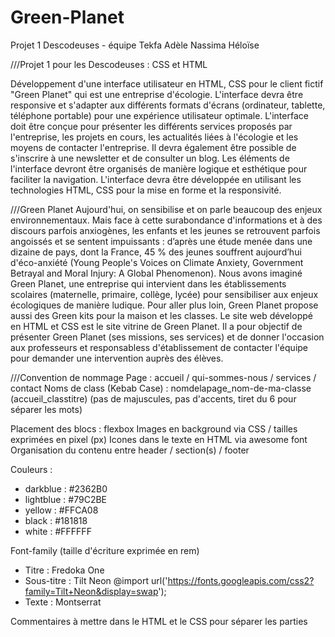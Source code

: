 # Green-Planet
Projet 1 Descodeuses - équipe Tekfa Adèle Nassima Héloïse

///Projet 1 pour les Descodeuses : CSS et HTML

Développement d'une interface utilisateur en HTML, CSS pour le client fictif "Green Planet" qui est une entreprise d'écologie.
L'interface devra être responsive et s'adapter aux différents formats d'écrans (ordinateur, tablette, téléphone portable) pour une expérience utilisateur optimale. L'interface doit être conçue pour présenter les différents services proposés par l'entreprise, les projets en cours, les actualités liées à l'écologie et les moyens de contacter l'entreprise. Il devra également être possible de s'inscrire à une newsletter et de consulter un blog. Les éléments de l'interface devront être organisés de manière logique et esthétique pour faciliter la navigation. L'interface devra être développée en utilisant les technologies HTML, CSS pour la mise en forme et la responsivité.


///Green Planet
Aujourd'hui, on sensibilise et on parle beaucoup des enjeux environnementaux. Mais face à cette surabondance d'informations et à des discours parfois anxiogènes, les enfants et les jeunes se retrouvent parfois angoissés et se sentent impuissants : d’après une étude menée dans une dizaine de pays, dont la France, 45 % des jeunes souffrent aujourd’hui d'éco-anxiété (Young People's Voices on Climate Anxiety, Government Betrayal and Moral Injury: A Global Phenomenon).
Nous avons imaginé Green Planet, une entreprise qui intervient dans les établissements scolaires (maternelle, primaire, collège, lycée) pour sensibiliser aux enjeux écologiques de manière ludique. Pour aller plus loin, Green Planet propose aussi des Green kits pour la maison et les classes. 
Le site web développé en HTML et CSS est le site vitrine de Green Planet. 
Il a pour objectif de présenter Green Planet (ses missions, ses services) et de donner l'occasion aux professeurs et responsabless d'établissement de contacter l'équipe pour demander une intervention auprès des élèves. 


///Convention de nommage 
Page : accueil / qui-sommes-nous / services / contact
Noms de class (Kebab Case) : nomdelapage_nom-de-ma-classe (accueil_classtitre)
(pas de majuscules, pas d'accents, tiret du 6 pour séparer les mots)

Placement des blocs : flexbox
Images en background via CSS / tailles exprimées en pixel (px)
Icones dans le texte en HTML via awesome font
Organisation du contenu entre header / section(s) / footer

Couleurs :
- darkblue : #2362B0
- lightblue : #79C2BE
- yellow : #FFCA08
- black : #181818
- white : #FFFFFF

Font-family (taille d'écriture exprimée en rem)
- Titre : Fredoka One
- Sous-titre : Tilt Neon
@import url('https://fonts.googleapis.com/css2?family=Tilt+Neon&display=swap');
- Texte : Montserrat

Commentaires à mettre dans le HTML et le CSS pour séparer les parties
